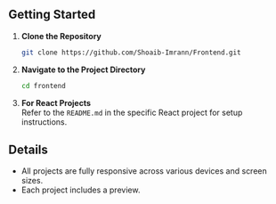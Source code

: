 ## Getting Started

1. **Clone the Repository**

    ```bash
    git clone https://github.com/Shoaib-Imrann/Frontend.git
    ```

2. **Navigate to the Project Directory**

    ```bash
    cd frontend
    ```

3. **For React Projects**  
   Refer to the `README.md` in the specific React project for setup instructions.

## Details 
- All projects are fully responsive across various devices and screen sizes.
- Each project includes a preview.
